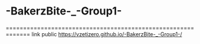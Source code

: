# -BakerzBite-_-Group1-




=============================================================
link public https://vzetizero.github.io/-BakerzBite-_-Group1-/

